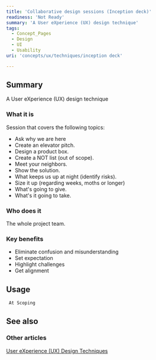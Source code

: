 ```yaml
---
title: 'Collaborative design sessions (Inception deck)'
readiness: 'Not Ready'
summary: 'A User eXperience (UX) design technique'
tags:
  - Concept_Pages
  - Design
  - UI
  - Usability
uri: 'concepts/ux/techniques/inception deck'

---
```

## Summary

A User eXperience (UX) design technique

### What it is

Session that covers the following topics:

-   Ask why we are here
-   Create an elevator pitch.
-   Design a product box.
-   Create a NOT list (out of scope).
-   Meet your neighbors.
-   Show the solution.
-   What keeps us up at night (identify risks).
-   Size it up (regarding weeks, moths or longer)
-   What's going to give.
-   What's it going to take.

### Who does it

The whole project team.

### Key benefits

-   Eliminate confusion and misunderstanding
-   Set expectation
-   Highlight challenges
-   Get alignment

## Usage

     At Scoping

## See also

### Other articles

[User eXperience (UX) Design Techniques](/concepts/ux/techniques)
